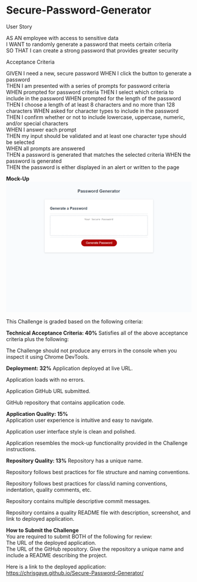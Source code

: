 # Secure-Password-Generator
User Story

AS AN employee with access to sensitive data    
I WANT to randomly generate a password that meets certain criteria  
SO THAT I can create a strong password that provides greater security

Acceptance Criteria 

GIVEN I need a new, secure password 
WHEN I click the button to generate a password  
THEN I am presented with a series of prompts for password criteria  
WHEN prompted for password criteria 
THEN I select which criteria to include in the password 
WHEN prompted for the length of the password    
THEN I choose a length of at least 8 characters and no more than 128 characters 
WHEN asked for character types to include in the password   
THEN I confirm whether or not to include lowercase, uppercase, numeric, and/or special characters   
WHEN I answer each prompt   
THEN my input should be validated and at least one character type should be selected    
WHEN all prompts are answered   
THEN a password is generated that matches the selected criteria 
WHEN the password is generated  
THEN the password is either displayed in an alert or written to the page    

**Mock-Up**     
![Alt text](assets/images/password-generator.png)

This Challenge is graded based on the following criteria:

**Technical Acceptance Criteria: 40%**
Satisfies all of the above acceptance criteria plus the following:

The Challenge should not produce any errors in the console when you inspect it using Chrome DevTools.

**Deployment: 32%** 
Application deployed at live URL.

Application loads with no errors.

Application GitHub URL submitted.

GitHub repository that contains application code.

**Application Quality: 15%**    
Application user experience is intuitive and easy to navigate.

Application user interface style is clean and polished.

Application resembles the mock-up functionality provided in the Challenge instructions.

**Repository Quality: 13%** 
Repository has a unique name.

Repository follows best practices for file structure and naming conventions.

Repository follows best practices for class/id naming conventions, indentation, quality comments, etc.

Repository contains multiple descriptive commit messages.

Repository contains a quality README file with description, screenshot, and link to deployed application.

**How to Submit the Challenge**     
You are required to submit BOTH of the following for review:    
The URL of the deployed application.    
The URL of the GitHub repository. Give the repository a unique name and include a README describing the project.

Here is a link to the deployed application: https://chrisgaye.github.io/Secure-Password-Generator/